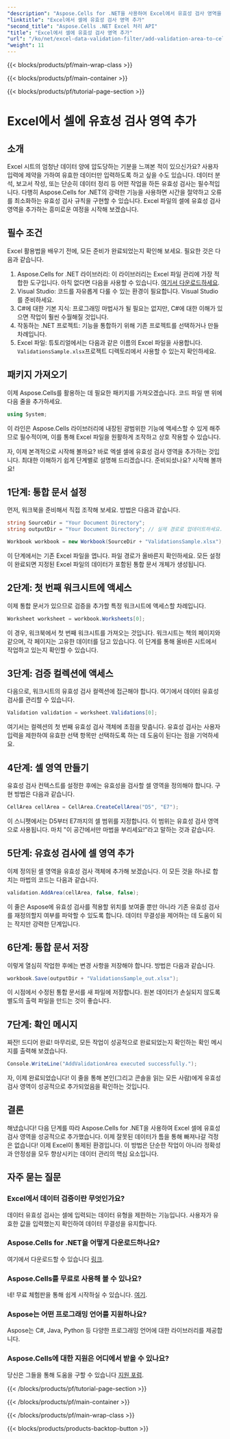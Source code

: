 ```yaml
---
"description": "Aspose.Cells for .NET을 사용하여 Excel에서 유효성 검사 영역을 추가하는 방법을 단계별 가이드를 통해 알아보세요. 데이터 무결성을 강화하세요."
"linktitle": "Excel에서 셀에 유효성 검사 영역 추가"
"second_title": "Aspose.Cells .NET Excel 처리 API"
"title": "Excel에서 셀에 유효성 검사 영역 추가"
"url": "/ko/net/excel-data-validation-filter/add-validation-area-to-cells-in-excel/"
"weight": 11
---
```


{{< blocks/products/pf/main-wrap-class >}}

{{< blocks/products/pf/main-container >}}

{{< blocks/products/pf/tutorial-page-section >}}

# Excel에서 셀에 유효성 검사 영역 추가

## 소개

Excel 시트의 엄청난 데이터 양에 압도당하는 기분을 느껴본 적이 있으신가요? 사용자 입력에 제약을 가하여 유효한 데이터만 입력하도록 하고 싶을 수도 있습니다. 데이터 분석, 보고서 작성, 또는 단순히 데이터 정리 등 어떤 작업을 하든 유효성 검사는 필수적입니다. 다행히 Aspose.Cells for .NET의 강력한 기능을 사용하면 시간을 절약하고 오류를 최소화하는 유효성 검사 규칙을 구현할 수 있습니다. Excel 파일의 셀에 유효성 검사 영역을 추가하는 흥미로운 여정을 시작해 보겠습니다.

## 필수 조건

Excel 활용법을 배우기 전에, 모든 준비가 완료되었는지 확인해 보세요. 필요한 것은 다음과 같습니다.

1. Aspose.Cells for .NET 라이브러리: 이 라이브러리는 Excel 파일 관리에 가장 적합한 도구입니다. 아직 없다면 다음을 사용할 수 있습니다. [여기서 다운로드하세요](https://releases.aspose.com/cells/net/).
2. Visual Studio: 코드를 자유롭게 다룰 수 있는 환경이 필요합니다. Visual Studio를 준비하세요.
3. C#에 대한 기본 지식: 프로그래밍 마법사가 될 필요는 없지만, C#에 대한 이해가 있으면 작업이 훨씬 수월해질 것입니다.
4. 작동하는 .NET 프로젝트: 기능을 통합하기 위해 기존 프로젝트를 선택하거나 만들 차례입니다.
5. Excel 파일: 튜토리얼에서는 다음과 같은 이름의 Excel 파일을 사용합니다. `ValidationsSample.xlsx`프로젝트 디렉토리에서 사용할 수 있는지 확인하세요.

## 패키지 가져오기

이제 Aspose.Cells를 활용하는 데 필요한 패키지를 가져오겠습니다. 코드 파일 맨 위에 다음 줄을 추가하세요.

```csharp
using System;
```

이 라인은 Aspose.Cells 라이브러리에 내장된 광범위한 기능에 액세스할 수 있게 해주므로 필수적이며, 이를 통해 Excel 파일을 원활하게 조작하고 상호 작용할 수 있습니다.

자, 이제 본격적으로 시작해 볼까요? 바로 엑셀 셀에 유효성 검사 영역을 추가하는 것입니다. 최대한 이해하기 쉽게 단계별로 설명해 드리겠습니다. 준비되셨나요? 시작해 볼까요!

## 1단계: 통합 문서 설정

먼저, 워크북을 준비해서 직접 조작해 보세요. 방법은 다음과 같습니다.

```csharp
string SourceDir = "Your Document Directory";
string outputDir = "Your Document Directory"; // 실제 경로로 업데이트하세요.

Workbook workbook = new Workbook(SourceDir + "ValidationsSample.xlsx");
```

이 단계에서는 기존 Excel 파일을 엽니다. 파일 경로가 올바른지 확인하세요. 모든 설정이 완료되면 지정된 Excel 파일의 데이터가 포함된 통합 문서 개체가 생성됩니다.

## 2단계: 첫 번째 워크시트에 액세스

이제 통합 문서가 있으므로 검증을 추가할 특정 워크시트에 액세스할 차례입니다.

```csharp
Worksheet worksheet = workbook.Worksheets[0];
```

이 경우, 워크북에서 첫 번째 워크시트를 가져오는 것입니다. 워크시트는 책의 페이지와 같으며, 각 페이지는 고유한 데이터를 담고 있습니다. 이 단계를 통해 올바른 시트에서 작업하고 있는지 확인할 수 있습니다.

## 3단계: 검증 컬렉션에 액세스

다음으로, 워크시트의 유효성 검사 컬렉션에 접근해야 합니다. 여기에서 데이터 유효성 검사를 관리할 수 있습니다.

```csharp
Validation validation = worksheet.Validations[0];
```

여기서는 컬렉션의 첫 번째 유효성 검사 객체에 초점을 맞춥니다. 유효성 검사는 사용자 입력을 제한하여 유효한 선택 항목만 선택하도록 하는 데 도움이 된다는 점을 기억하세요.

## 4단계: 셀 영역 만들기

유효성 검사 컨텍스트를 설정한 후에는 유효성을 검사할 셀 영역을 정의해야 합니다. 구현 방법은 다음과 같습니다.

```csharp
CellArea cellArea = CellArea.CreateCellArea("D5", "E7");
```

이 스니펫에서는 D5부터 E7까지의 셀 범위를 지정합니다. 이 범위는 유효성 검사 영역으로 사용됩니다. 마치 "이 공간에서만 마법을 부리세요!"라고 말하는 것과 같습니다.

## 5단계: 유효성 검사에 셀 영역 추가

이제 정의된 셀 영역을 유효성 검사 객체에 추가해 보겠습니다. 이 모든 것을 하나로 합치는 마법의 코드는 다음과 같습니다.

```csharp
validation.AddArea(cellArea, false, false);
```

이 줄은 Aspose에 유효성 검사를 적용할 위치를 보여줄 뿐만 아니라 기존 유효성 검사를 재정의할지 여부를 파악할 수 있도록 합니다. 데이터 무결성을 제어하는 데 도움이 되는 작지만 강력한 단계입니다.

## 6단계: 통합 문서 저장

이렇게 열심히 작업한 후에는 변경 사항을 저장해야 합니다. 방법은 다음과 같습니다.

```csharp
workbook.Save(outputDir + "ValidationsSample_out.xlsx");
```

이 시점에서 수정된 통합 문서를 새 파일에 저장합니다. 원본 데이터가 손실되지 않도록 별도의 출력 파일을 만드는 것이 좋습니다.

## 7단계: 확인 메시지

짜잔! 드디어 완료! 마무리로, 모든 작업이 성공적으로 완료되었는지 확인하는 확인 메시지를 출력해 보겠습니다.

```csharp
Console.WriteLine("AddValidationArea executed successfully.");
```

자, 이제 완료되었습니다! 이 줄을 통해 본인(그리고 콘솔을 읽는 모든 사람)에게 유효성 검사 영역이 성공적으로 추가되었음을 확인하는 것입니다.

## 결론

해냈습니다! 다음 단계를 따라 Aspose.Cells for .NET을 사용하여 Excel 셀에 유효성 검사 영역을 성공적으로 추가했습니다. 이제 잘못된 데이터가 틈을 통해 빠져나갈 걱정은 없습니다! 이제 Excel이 통제된 환경입니다. 이 방법은 단순한 작업이 아니라 정확성과 안정성을 모두 향상시키는 데이터 관리의 핵심 요소입니다.

## 자주 묻는 질문

### Excel에서 데이터 검증이란 무엇인가요?
데이터 유효성 검사는 셀에 입력되는 데이터 유형을 제한하는 기능입니다. 사용자가 유효한 값을 입력했는지 확인하여 데이터 무결성을 유지합니다.

### Aspose.Cells for .NET을 어떻게 다운로드하나요?
여기에서 다운로드할 수 있습니다 [링크](https://releases.aspose.com/cells/net/).

### Aspose.Cells를 무료로 사용해 볼 수 있나요?
네! 무료 체험판을 통해 쉽게 시작하실 수 있습니다. [여기](https://releases.aspose.com/).

### Aspose는 어떤 프로그래밍 언어를 지원하나요?
Aspose는 C#, Java, Python 등 다양한 프로그래밍 언어에 대한 라이브러리를 제공합니다.

### Aspose.Cells에 대한 지원은 어디에서 받을 수 있나요?
당신은 그들을 통해 도움을 구할 수 있습니다 [지원 포럼](https://forum.aspose.com/c/cells/9).

{{< /blocks/products/pf/tutorial-page-section >}}

{{< /blocks/products/pf/main-container >}}

{{< /blocks/products/pf/main-wrap-class >}}

{{< blocks/products/products-backtop-button >}}